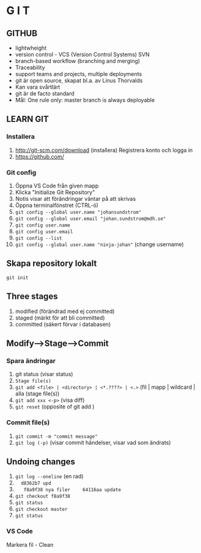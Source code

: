 # G I T

## GITHUB 
* lightwheight
* version control - VCS (Version Control Systems) SVN
* branch-based workflow (branching and merging)
* Traceability
* support teams and projects, multiple deployments
* git är open source, skapat bl.a. av Linus Thorvalds
* Kan vara svårtlärt
* git är de facto standard
* Mål: One rule only: master branch is always deployable


## LEARN GIT
### Installera
1. http://git-scm.com/download (installera)
Registrera konto och logga in
2. https://github.com/

### Git config
1. Öppna VS Code från given mapp
1. Klicka "Initialize Git Repository"
1. Notis visar att förändringar väntar på att skrivas
1. Öppna terminalfönstret (CTRL-ö)
1. ```git config --global user.name "johansundstrom"```
1. ```git config --global user.email "johan.sundstrom@mdh.se"```
1. ```git config user.name```
1. ```git config user.email```
1. ```git config --list```
1. ```git config --global user.name "ninja-johan"``` (change username)

## Skapa repository lokalt
```git init```
## Three stages
1. modified (förändrad med ej committed)
2. staged (märkt för att bli committed)
3. committed (säkert förvar i databasen)

## Modify-->Stage-->Commit
### Spara ändringar
1. git status (visar status)
2. ```Stage file(s)```
1. ```git add <file> | <directory> | <*.????> | <.>``` (fil | mapp | wildcard | alla (stage file(s))
1. ```git add xxx <-p>``` (visa diff) 
1. ```git reset``` (opposite of git add )
### Commit file(s)
1. ```git commit -m "commit message"``` 
1. ```git log (-p)``` (visar commit händelser, visar vad som ändrats)

## Undoing changes
1. ```git log --oneline``` (en rad) 
2. ```  d8362b7 upd``` 
1. ```   f8a9f38 nya filer``` 
```    64116aa update``` 
1. ```git checkout f8a9f38``` 
1. ```git status```  
1. ```git checkout master``` 
1. ```git status``` 
### VS Code
Markera fil - Clean
